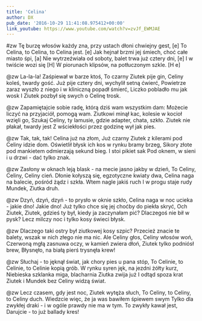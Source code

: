 ```yaml
---
title: 'Celina'
author: DX
pub_date: '2016-10-29 11:41:08.975412+00:00'
link_youtube: https://www.youtube.com/watch?v=zvJf_EWMJAE
---
```


#zw
Tę burzę włosów każdy zna, przy ustach dłoni chwiejny gest, [e]
To Celina, to Celina, to Celina jest. [e]
Jak hejnał brzmi jej śmiech, choć całe miasto śpi, [a]
Nie wytrzeźwiała od soboty, balet trwa już cztery dni, [e]
I w twiście wozi się [H]
W piorunach klipsów, na potłuczonym szkle. [H e]

@zw
La-la-la! Zaśpiewał w barze ktoś,
To czarny Ziutek pije gin, Celiny koleś, twardy gość.
Już pije cztery dni, wychylił setną ćwierć,
Powietrze zaraz wyszło z niego i w kliniczną popadł śmierć,
Liczko pobladło mu jak wosk
I Ziutek pozbył się swych o Celinę trosk.

@zw
Zapamiętajcie sobie radę, którą dziś wam wszystkim dam:
Możecie liczyć na przyjaciół, pomogą wam.
Ziutkowi minął kac, kolesie w kocioł wzięli go,
Szukaj Celiny, ty lamusie, gdzie adapter, chata, szkło.
Ziutek nie płakał, twardy jest
Z wściekłości przez godzinę wył jak pies.

@zw
Tak, tak, tak! Celina już na złom,
Już czarny Ziutek z kilerami pod Celiny idzie dom.
Oświetlił błysk ich kos w rynku bramy brzeg,
Sikory złote pod mankietem odmierzają sekund bieg.
I stoi pikiet sak
Pod oknem, w sieni i u drzwi - dać tylko znak.

@zw
Zasłony w oknach leją blask - na mecie jasno jakby w dzień,
To Celiny, Celiny, Celiny cień.
Dłonie kołyszą się, egzotyczne kwiaty dwa,
Celina naga na balecie, pośród żądz i szkła.
Wtem nagle jakiś ruch
I w progu staje rudy Mundek, Ziutka druh.

@zw
Dzyń, dzyń, dzyń - to prysło w oknie szkło,
Celina naga w noc ucieka - jakie dno! Jakie dno!
Już tylko chce się jej choćby do piekła skryć,
Och Ziutek, Ziutek, gdzieś ty był, kiedy ja zaczynałam pić?
Dlaczegoś nie bił w pysk?
Lecz milczy noc i tylko kosy świeci błysk.

@zw
Dlaczego taki ostry był ziutkowej kosy szpic?
Przecież znacie te balety, wszak w nich złego nie ma nic.
Ale Celiny głos, Celiny włosów woń,
Czerwoną mgłą zasnuwa oczy, w kamień zwiera dłoń,
Ziutek tylko podniósł brew,
Błysnęło, na białą pierś trysnęła krew!

@zw
Słuchaj - to jęknął świat, jak chory pies u pana stóp,
To Celinie, to Celinie, to Celinie kopią grób.
W rynku syren jęk, na jezdni żółty kurz,
Niebieska szklanka miga, blacharnia Ziutka zwija już
I odtąd spoza krat
Ziutek i Mundek bez Celiny widzą świat.

@zw
Lecz czasem, gdy jest noc, Ziutek wytęża słuch,
To Celiny, to Celiny, to Celiny duch.
Wiedzcie więc, że ja was bawiłem śpiewem swym
Tylko dla zwykłej draki - i w ogóle prawdy nie ma w tym.
To zwykły kawał jest,
Darujcie - to już ballady kres!